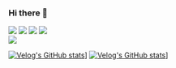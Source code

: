 ### Hi there 👋
<div>
<img src="https://img.shields.io/badge/html5-E34F26?style=for-the-badge&logo=html5&logoColor=white">
<img src="https://img.shields.io/badge/css3-1572B6?style=for-the-badge&logo=css3&logoColor=white">
<img src="https://img.shields.io/badge/javascript-F7DF1E?style=for-the-badge&logo=javascript&logoColor=white">
<img src="https://img.shields.io/badge/typescript-3178C6?style=for-the-badge&logo=typescript&logoColor=white">
  </div>
<img src="https://img.shields.io/badge/react-61DAFB?style=for-the-badge&logo=react&logoColor=white">

[![Velog's GitHub stats](https://velog-readme-stats.vercel.app/api/badge?name=sha0209)](https://velog.io/@sha0209)]
[![Velog's GitHub stats](https://velog-readme-stats.vercel.app/api?name=sha0209)](https://github.com/eungyeole/velog-readme-stats)]
